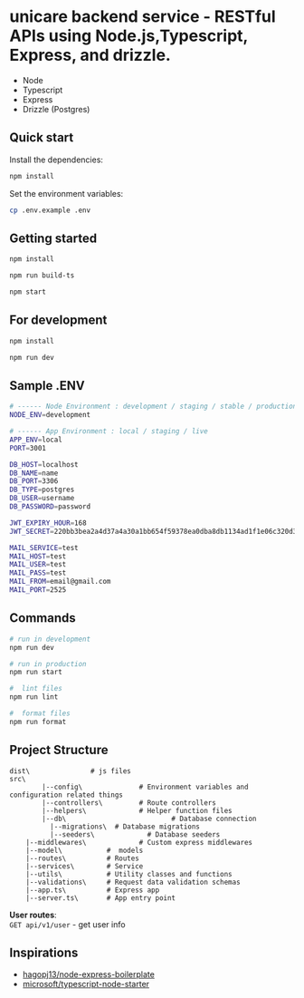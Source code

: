 # unicare backend service - RESTful APIs using Node.js,Typescript, Express, and drizzle.


- Node
- Typescript
- Express
- Drizzle (Postgres)



## Quick start

Install the dependencies:

```sh
npm install
```

Set the environment variables:

```sh
cp .env.example .env

```
## Getting started

```sh
npm install

npm run build-ts

npm start

```

## For development

```sh
npm install

npm run dev

```

## Sample .ENV
```sh
# ------ Node Environment : development / staging / stable / production
NODE_ENV=development

# ------ App Environment : local / staging / live
APP_ENV=local
PORT=3001

DB_HOST=localhost
DB_NAME=name
DB_PORT=3306
DB_TYPE=postgres
DB_USER=username
DB_PASSWORD=password

JWT_EXPIRY_HOUR=168
JWT_SECRET=220bb3bea2a4d37a4a30a1bb654f59378ea0dba8db1134ad1f1e06c320d3beb2

MAIL_SERVICE=test
MAIL_HOST=test
MAIL_USER=test
MAIL_PASS=test
MAIL_FROM=email@gmail.com
MAIL_PORT=2525
```




## Commands


```bash
# run in development
npm run dev

# run in production
npm run start

#  lint files
npm run lint

#  format files
npm run format

```
## Project Structure

```
dist\               # js files
src\
        |--config\              # Environment variables and configuration related things
        |--controllers\         # Route controllers
        |--helpers\             # Helper function files
        |--db\                          # Database connection
          |--migrations\  # Database migrations
          |--seeders\             # Database seeders
    |--middlewares\             # Custom express middlewares
    |--model\           #  models
    |--routes\          # Routes
    |--services\        # Service
    |--utils\           # Utility classes and functions
    |--validations\     # Request data validation schemas
    |--app.ts\          # Express app
    |--server.ts\       # App entry point
```

**User routes**: <br>
`GET api/v1/user` - get user info <br>

## Inspirations
- [hagopj13/node-express-boilerplate](https://github.com/hagopj13/node-express-boilerplate)
- [microsoft/typescript-node-starter](https://github.com/microsoft/TypeScript-Node-Starter)